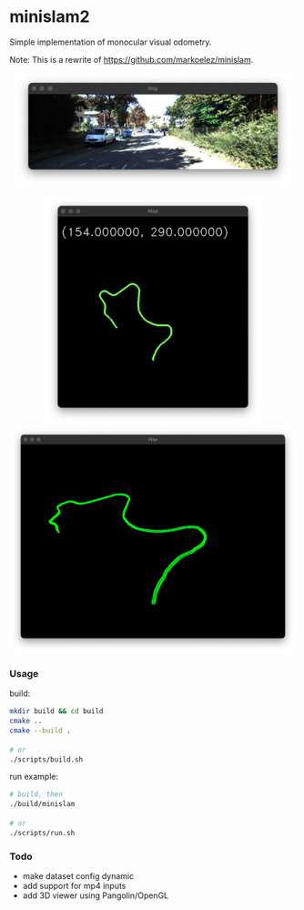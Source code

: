 # minislam2

Simple implementation of monocular visual odometry.

Note: This is a rewrite of https://github.com/markoelez/minislam.

<p align="center">
    <img src="https://github.com/markoelez/minislam2/blob/master/img/img.png?raw=true" height="200" alt="img">
</p>
<p align="center">
<img src="https://github.com/markoelez/minislam2/blob/master/img/map2d.png?raw=true" height="400" alt="img">
<img src="https://github.com/markoelez/minislam2/blob/master/img/map3d.png?raw=true" height="400" alt="img">
</p>


### Usage

build:
```sh
mkdir build && cd build
cmake ..
cmake --build .

# or
./scripts/build.sh
```

run example:
```sh
# build, then
./build/minislam

# or
./scripts/run.sh
```


### Todo
- make dataset config dynamic
- add support for mp4 inputs
- add 3D viewer using Pangolin/OpenGL